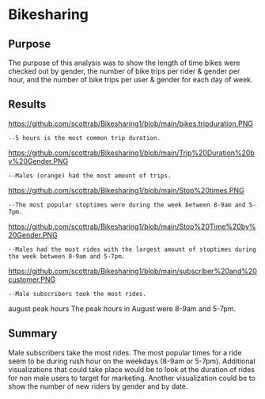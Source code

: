 # Bikesharing

## Purpose
The purpose of this analysis was to show the length of time bikes were checked out by gender, the number of bike trips per rider & gender per hour, and the number of bike trips per user & gender for each day of week.

## Results
https://github.com/scottrab/Bikesharing1/blob/main/bikes.tripduration.PNG

    --5 hours is the most common trip duration.

https://github.com/scottrab/Bikesharing1/blob/main/Trip%20Duration%20by%20Gender.PNG

    --Males (orange) had the most amount of trips.

https://github.com/scottrab/Bikesharing1/blob/main/Stop%20times.PNG

    --The most popular stoptimes were during the week between 8-9am and 5-7pm.

https://github.com/scottrab/Bikesharing1/blob/main/Stop%20Time%20by%20Gender.PNG
    
    --Males had the most rides with the largest amount of stoptimes during the week between 8-9am and 5-7pm.

https://github.com/scottrab/Bikesharing1/blob/main/subscriber%20and%20customer.PNG

    --Male subscribers took the most rides.

august peak hours
The peak hours in August were 8-9am and 5-7pm. 

## Summary
Male subscribers take the most rides.  The most popular times for a ride seem to be during rush hour on the weekdays (8-9am or 5-7pm). Additional visualizations that could take place would be to look at the duration of rides for non male users to target for marketing. Another visualization could be to show the number of new riders by gender and by date.



